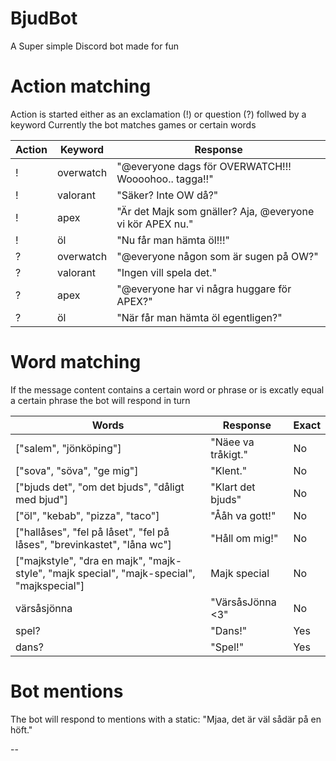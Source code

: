 # BjudBot

A Super simple Discord bot made for fun

# Action matching

Action is started either as an exclamation (!) or question (?) follwed by a keyword
Currently the bot matches games or certain words

| Action | Keyword   | Response                                                  |
| ------ | --------- | --------------------------------------------------------- |
| !      | overwatch | "@everyone dags för OVERWATCH!!! Woooohoo.. tagga!!"      |
| !      | valorant  | "Säker? Inte OW då?"                                      |
| !      | apex      | "Är det Majk som gnäller? Aja, @everyone vi kör APEX nu." |
| !      | öl        | "Nu får man hämta öl!!!"                                  |
| ?      | overwatch | "@everyone någon som är sugen på OW?"                     |
| ?      | valorant  | "Ingen vill spela det."                                   |
| ?      | apex      | "@everyone har vi några huggare för APEX?"                |
| ?      | öl        | "När får man hämta öl egentligen?"                        |

# Word matching

If the message content contains a certain word or phrase or is excatly equal a certain phrase the bot will respond in turn

| Words                                                                                     | Response           | Exact |
| ----------------------------------------------------------------------------------------- | ------------------ | ----- |
| ["salem", "jönköping"]                                                                    | "Näee va tråkigt." | No    |
| ["sova", "söva", "ge mig"]                                                                | "Klent."           | No    |
| ["bjuds det", "om det bjuds", "dåligt med bjud"]                                          | "Klart det bjuds"  | No    |
| ["öl", "kebab", "pizza", "taco"]                                                          | "Ååh va gott!"     | No    |
| ["hallåses", "fel på låset", "fel på låses", "brevinkastet", "låna wc"]                   | "Håll om mig!"     | No    |
| ["majkstyle", "dra en majk", "majk-style", "majk special", "majk-special", "majkspecial"] | Majk special       | No    |
| värsåsjönna                                                                               | "VärsåsJönna <3"   | No    |
| spel?                                                                                     | "Dans!"            | Yes   |
| dans?                                                                                     | "Spel!"            | Yes   |

# Bot mentions

The bot will respond to mentions with a static: "Mjaa, det är väl sådär på en höft."

--
